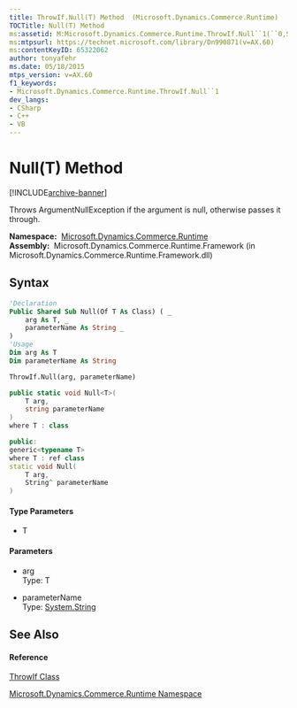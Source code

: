 ```yaml
---
title: ThrowIf.Null(T) Method  (Microsoft.Dynamics.Commerce.Runtime)
TOCTitle: Null(T) Method
ms:assetid: M:Microsoft.Dynamics.Commerce.Runtime.ThrowIf.Null``1(``0,System.String)
ms:mtpsurl: https://technet.microsoft.com/library/Dn990871(v=AX.60)
ms:contentKeyID: 65322062
author: tonyafehr
ms.date: 05/18/2015
mtps_version: v=AX.60
f1_keywords:
- Microsoft.Dynamics.Commerce.Runtime.ThrowIf.Null``1
dev_langs:
- CSharp
- C++
- VB
---
```


# Null(T) Method


[!INCLUDE[archive-banner](includes/archive-banner.md)]

Throws ArgumentNullException if the argument is null, otherwise passes it through.

**Namespace:**  [Microsoft.Dynamics.Commerce.Runtime](microsoft-dynamics-commerce-runtime-namespace.md)  
**Assembly:**  Microsoft.Dynamics.Commerce.Runtime.Framework (in Microsoft.Dynamics.Commerce.Runtime.Framework.dll)

## Syntax

``` vb
'Declaration
Public Shared Sub Null(Of T As Class) ( _
    arg As T, _
    parameterName As String _
)
'Usage
Dim arg As T
Dim parameterName As String

ThrowIf.Null(arg, parameterName)
```

``` csharp
public static void Null<T>(
    T arg,
    string parameterName
)
where T : class
```

``` c++
public:
generic<typename T>
where T : ref class
static void Null(
    T arg, 
    String^ parameterName
)
```

#### Type Parameters

  - T

#### Parameters

  - arg  
    Type: T  

<!-- end list -->

  - parameterName  
    Type: [System.String](https://technet.microsoft.com/library/s1wwdcbf\(v=ax.60\))  

## See Also

#### Reference

[ThrowIf Class](throwif-class-microsoft-dynamics-commerce-runtime.md)

[Microsoft.Dynamics.Commerce.Runtime Namespace](microsoft-dynamics-commerce-runtime-namespace.md)

